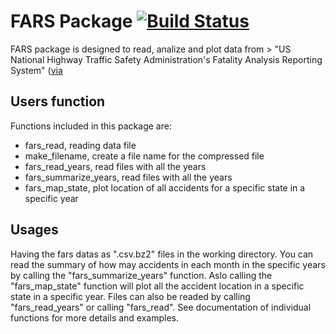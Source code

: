 # FARS Package [![Build Status](https://travis-ci.org/Cheukting/fars.svg?branch=master)](https://travis-ci.org/Cheukting/fars)

FARS package is designed to read, analize and plot data from > "US National Highway Traffic Safety Administration's Fatality Analysis Reporting System"
([via](http://www.nhtsa.gov/Data/Fatality-Analysis-Reporting-System-(FARS))

## Users function

Functions included in this package are:

- fars_read, reading data file
- make_filename, create a file name for the compressed file
- fars_read_years, read files with all the years
- fars_summarize_years, read files with all the years
- fars_map_state, plot location of all accidents for a specific state in a specific year

## Usages

Having the fars datas as ".csv.bz2" files in the working directory. You can read the summary of how may accidents in each month in the specific years by calling the "fars_summarize_years" function. Aslo calling the "fars_map_state" function will plot all the accident location in a specific state in a specific year. Files can also be readed by calling "fars_read_years" or calling "fars_read". See documentation of individual functions for more details and examples.
